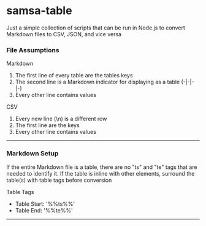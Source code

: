 # samsa-table

Just a simple collection of scripts that can be run in Node.js to convert Markdown files to CSV, JSON, and vice versa

### File Assumptions
Markdown
1. The first line of every table are the tables keys
2. The second line is a Markdown indicator for displaying as a table (-|-|-|-)
3. Every other line contains values

CSV
1. Every new line (\n) is a different row
2. The first line are the keys
3. Every other line contains values

---

### Markdown Setup

If the entire Markdown file is a table, there are no "ts" and "te" tags that are needed to identify it. If the table is inline with other elements, surround the table(s) with table tags before conversion

Table Tags
- Table Start: '\%\%ts\%\%'
- Table End: '\%\%te\%\%'

---
